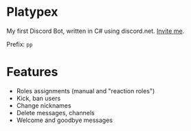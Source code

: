 # Platypex
My first Discord Bot, written in C# using discord.net.
[Invite me](https://discord.com/api/oauth2/authorize?client_id=744662345573204040&permissions=8&scope=bot).

Prefix: `pp `

# Features
* Roles assignments (manual and "reaction roles")
* Kick, ban users
* Change nicknames
* Delete messages, channels
* Welcome and goodbye messages
